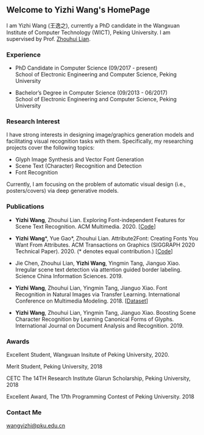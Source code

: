 ## Welcome to Yizhi Wang's HomePage

I am Yizhi Wang (王逸之), currently a PhD candidate in the Wangxuan Institute of Computer Technology (WICT), Peking University. I am supervised by Prof. [Zhouhui Lian](https://www.icst.pku.edu.cn/zlian/).

### Experience

* PhD Candidate in Computer Science (09/2017 - present) <br/>
School of Electronic Engineering and Computer Science, Peking University

* Bachelor’s Degree in Computer Science (09/2013 - 06/2017) <br/>
School of Electronic Engineering and Computer Science, Peking University

### Research Interest
I have strong interests in designing image/graphics generation models and facilitating visual recognition tasks with them.
Specifically, my researching projects cover the following topics:
* Glyph Image Synthesis and Vector Font Generation
* Scene Text (Character) Recognition and Detection
* Font Recognition

Currently, I am focusing on the problem of automatic visual design (i.e., posters/covers) via deep generative models.

### Publications
* **Yizhi Wang**, Zhouhui Lian. Exploring Font-independent Features for Scene Text Recognition. ACM Multimedia. 2020. [[Code](https://actasidiot.github.io/EFIFSTR)]

* **Yizhi Wang**\*, Yue Gao\*, Zhouhui Lian. Attribute2Font: Creating Fonts You Want From Attributes. ACM Transactions on Graphics (SIGGRAPH 2020 Technical Paper). 2020. (* denotes equal contribution.) [[Code](https://hologerry.github.io/Attr2Font/)]

* Jie Chen, Zhouhui Lian, **Yizhi Wang**, Yingmin Tang, Jianguo Xiao. Irregular scene text detection via attention guided border labeling. Science China Information Sciences. 2019.

* **Yizhi Wang**, Zhouhui Lian, Yingmin Tang, Jianguo Xiao. Font Recognition in Natural Images via Transfer Learning. International Conference on Multimedia Modeling. 2018. [[Dataset](https://www.wict.pku.edu.cn/zlian/frwild/)]

* **Yizhi Wang**, Zhouhui Lian, Yingmin Tang, Jianguo Xiao. Boosting Scene Character Recognition by Learning Canonical Forms of Glyphs. International Journal on Document Analysis and Recognition. 2019.


### Awards
Excellent Student, Wangxuan Insitute of Peking University, 2020.

Merit Student, Peking University, 2018

CETC The 14TH Research Institute Glarun Scholarship, Peking University, 2018

Excellent Award, The 17th Programming Contest of Peking University. 2018

### Contact Me

wangyizhi@pku.edu.cn

<script type="text/javascript" id="clustrmaps" src="//clustrmaps.com/map_v2.js?d=l3MhaRO61ZZJ-JzbbrMHHIDHgCHMg5-1lw2H1HHU3wA&cl=ffffff&w=a"></script>
